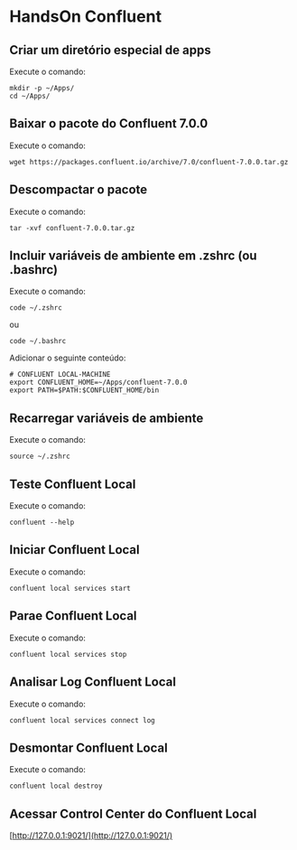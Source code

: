 # HandsOn Confluent

## Criar um diretório especial de apps

Execute o comando:

```shell
mkdir -p ~/Apps/
cd ~/Apps/
```

## Baixar o pacote do Confluent 7.0.0

Execute o comando:

```shell
wget https://packages.confluent.io/archive/7.0/confluent-7.0.0.tar.gz
```

## Descompactar o pacote

Execute o comando:

```shell
tar -xvf confluent-7.0.0.tar.gz
```

## Incluir variáveis de ambiente em .zshrc (ou .bashrc)

Execute o comando:

```shell
code ~/.zshrc
```

ou 

```shell
code ~/.bashrc
```

Adicionar o seguinte conteúdo:

```shell
# CONFLUENT LOCAL-MACHINE
export CONFLUENT_HOME=~/Apps/confluent-7.0.0
export PATH=$PATH:$CONFLUENT_HOME/bin
```

## Recarregar variáveis de ambiente

Execute o comando:

```shell
source ~/.zshrc
```

## Teste Confluent Local

Execute o comando:

```shell
confluent --help
```


## Iniciar Confluent Local

Execute o comando:

```shell
confluent local services start
```

## Parae Confluent Local

Execute o comando:

```shell
confluent local services stop
```

## Analisar Log Confluent Local

Execute o comando:

```shell
confluent local services connect log
```

## Desmontar Confluent Local

Execute o comando:

```shell
confluent local destroy
```

## Acessar Control Center do Confluent Local

[http://127.0.0.1:9021/](http://127.0.0.1:9021/)